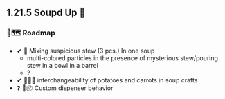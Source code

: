 ## 1.21.5 Soupd Up 🍲

### 🚗🗺 Roadmap
- ✔ 🍲 Mixing suspicious stew (3 pcs.) In one soup
  - multi-colored particles in the presence of mysterious stew/pouring stew in a bowl in a barrel
  - ?
- ✔ 🥔🔁🥕 interchangeability of potatoes and carrots in soup crafts
- ❓ 🏹📦 Custom dispenser behavior
